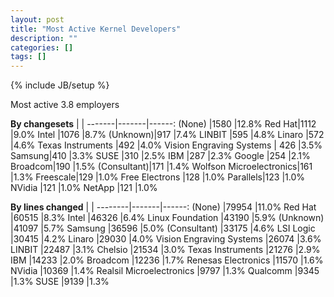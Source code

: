 ```yaml
---
layout: post
title: "Most Active Kernel Developers"
description: ""
categories: []
tags: []
---
```

{% include JB/setup %}


Most active 3.8 employers

**By changesets** | | 
-------|-------|------:
(None) |1580   |12.8%
Red Hat|1112   |9.0%
Intel  |1076   |8.7%
(Unknown)|917  |7.4%
LINBIT |595    |4.8%
Linaro |572    |4.6%
Texas Instruments |492   |4.0%
Vision Engraving Systems | 426  |3.5%
Samsung|410    |3.3%
SUSE   |310    |2.5%
IBM    |287    |2.3%
Google |254    |2.1%
Broadcom|190   |1.5%
(Consultant)|171 |1.4%
Wolfson Microelectronics|161 |1.3%
Freescale|129  |1.0%
Free Electrons |128  |1.0%
Parallels|123  |1.0%
NVidia |121    |1.0%
NetApp |121    |1.0%


**By lines changed** | |
--------|-------|------:
(None)	|79954	|11.0%
Red Hat	|60515	|8.3%
Intel	|46326	|6.4%
Linux Foundation	|43190	|5.9%
(Unknown)	|41097	|5.7%
Samsung	|36596	|5.0%
(Consultant)	|33175	|4.6%
LSI Logic	|30415	|4.2%
Linaro	|29030	|4.0%
Vision Engraving Systems	|26074	|3.6%
LINBIT	|22487	|3.1%
Chelsio	|21534	|3.0%
Texas Instruments	|21276	|2.9%
IBM	|14233	|2.0%
Broadcom	|12236	|1.7%
Renesas Electronics	|11570	|1.6%
NVidia	|10369	|1.4%
Realsil Microelectronics	|9797	|1.3%
Qualcomm	|9345	|1.3%
SUSE	|9139	|1.3%

